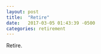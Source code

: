 ```yaml
---
layout: post
title:  "Retire"
date:   2017-03-05 01:43:39 -0500
categories: retirement
---
```

Retire.
